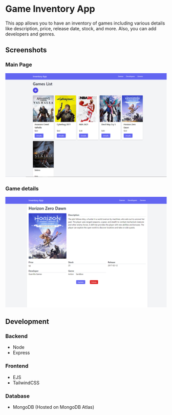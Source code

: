 # Game Inventory App

This app allows you to have an inventory of games including various details like description, price, release date, stock, and more. Also, you can add developers and genres.

## Screenshots

### Main Page
![alt text](https://github.com/lucianomazzuca/games-inventory-app/blob/master/public/images/app-screen.png "Landing Page")

### Game details
![alt text](https://github.com/lucianomazzuca/games-inventory-app/blob/master/public/images/detail-screen.png "Detail Page")

## Development
### Backend
* Node
* Express

### Frontend
* EJS
* TailwindCSS

### Database
* MongoDB (Hosted on MongoDB Atlas)

